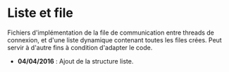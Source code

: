 # Liste et file
Fichiers d'implémentation de la file de communication entre threads de connexion, et d'une liste dynamique contenant toutes les files crées.
Peut servir à d'autre fins à condition d'adapter le code.

* **04/04/2016** : Ajout de la structure liste.
